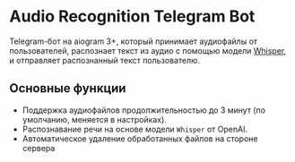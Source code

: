 # Audio Recognition Telegram Bot

Telegram-бот на aiogram 3+, который принимает аудиофайлы от пользователей, распознает текст из аудио с помощью модели [Whisper](https://github.com/openai/whisper), и отправляет распознанный текст пользователю.

## Основные функции

- Поддержка аудиофайлов продолжительностью до 3 минут (по умолчанию, меняется в настройках).
- Распознавание речи на основе модели `Whisper` от OpenAI.
- Автоматическое удаление обработанных файлов на стороне сервера

